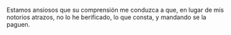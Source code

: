 Estamos ansiosos que su comprensión me conduzca a que, en lugar de mis notorios atrazos, no lo he berificado, lo que consta, y mandando se la paguen.